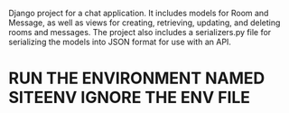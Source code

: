 Django project for a chat application. It includes models for Room and Message, as well 
as views for creating, retrieving, updating, and deleting rooms and messages.
The project also includes a serializers.py file for serializing the models into JSON format for use with an API.


# RUN THE ENVIRONMENT NAMED SITEENV IGNORE THE ENV FILE
